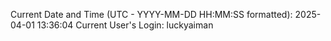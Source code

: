 Current Date and Time (UTC - YYYY-MM-DD HH:MM:SS formatted): 2025-04-01 13:36:04
Current User's Login: luckyaiman
